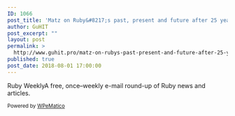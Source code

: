 ```yaml
---
ID: 1066
post_title: 'Matz on Ruby&#8217;s past, present and future after 25 years'
author: GuHIT
post_excerpt: ""
layout: post
permalink: >
  http://www.guhit.pro/matz-on-rubys-past-present-and-future-after-25-years/
published: true
post_date: 2018-08-01 17:00:00
---
```

Ruby WeeklyA free, once&ndash;weekly e-mail round-up of Ruby news and articles.<p class="wpematico_credit"><small>Powered by <a href="http://www.wpematico.com" target="_blank">WPeMatico</a></small></p>